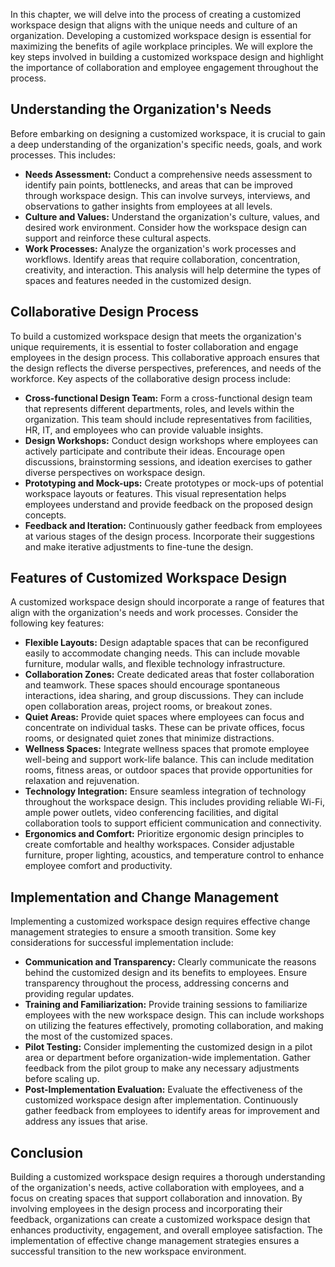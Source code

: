 
In this chapter, we will delve into the process of creating a customized workspace design that aligns with the unique needs and culture of an organization. Developing a customized workspace design is essential for maximizing the benefits of agile workplace principles. We will explore the key steps involved in building a customized workspace design and highlight the importance of collaboration and employee engagement throughout the process.

**Understanding the Organization's Needs**
------------------------------------------

Before embarking on designing a customized workspace, it is crucial to gain a deep understanding of the organization's specific needs, goals, and work processes. This includes:

* **Needs Assessment:** Conduct a comprehensive needs assessment to identify pain points, bottlenecks, and areas that can be improved through workspace design. This can involve surveys, interviews, and observations to gather insights from employees at all levels.
* **Culture and Values:** Understand the organization's culture, values, and desired work environment. Consider how the workspace design can support and reinforce these cultural aspects.
* **Work Processes:** Analyze the organization's work processes and workflows. Identify areas that require collaboration, concentration, creativity, and interaction. This analysis will help determine the types of spaces and features needed in the customized design.

**Collaborative Design Process**
--------------------------------

To build a customized workspace design that meets the organization's unique requirements, it is essential to foster collaboration and engage employees in the design process. This collaborative approach ensures that the design reflects the diverse perspectives, preferences, and needs of the workforce. Key aspects of the collaborative design process include:

* **Cross-functional Design Team:** Form a cross-functional design team that represents different departments, roles, and levels within the organization. This team should include representatives from facilities, HR, IT, and employees who can provide valuable insights.
* **Design Workshops:** Conduct design workshops where employees can actively participate and contribute their ideas. Encourage open discussions, brainstorming sessions, and ideation exercises to gather diverse perspectives on workspace design.
* **Prototyping and Mock-ups:** Create prototypes or mock-ups of potential workspace layouts or features. This visual representation helps employees understand and provide feedback on the proposed design concepts.
* **Feedback and Iteration:** Continuously gather feedback from employees at various stages of the design process. Incorporate their suggestions and make iterative adjustments to fine-tune the design.

**Features of Customized Workspace Design**
-------------------------------------------

A customized workspace design should incorporate a range of features that align with the organization's needs and work processes. Consider the following key features:

* **Flexible Layouts:** Design adaptable spaces that can be reconfigured easily to accommodate changing needs. This can include movable furniture, modular walls, and flexible technology infrastructure.
* **Collaboration Zones:** Create dedicated areas that foster collaboration and teamwork. These spaces should encourage spontaneous interactions, idea sharing, and group discussions. They can include open collaboration areas, project rooms, or breakout zones.
* **Quiet Areas:** Provide quiet spaces where employees can focus and concentrate on individual tasks. These can be private offices, focus rooms, or designated quiet zones that minimize distractions.
* **Wellness Spaces:** Integrate wellness spaces that promote employee well-being and support work-life balance. This can include meditation rooms, fitness areas, or outdoor spaces that provide opportunities for relaxation and rejuvenation.
* **Technology Integration:** Ensure seamless integration of technology throughout the workspace design. This includes providing reliable Wi-Fi, ample power outlets, video conferencing facilities, and digital collaboration tools to support efficient communication and connectivity.
* **Ergonomics and Comfort:** Prioritize ergonomic design principles to create comfortable and healthy workspaces. Consider adjustable furniture, proper lighting, acoustics, and temperature control to enhance employee comfort and productivity.

**Implementation and Change Management**
----------------------------------------

Implementing a customized workspace design requires effective change management strategies to ensure a smooth transition. Some key considerations for successful implementation include:

* **Communication and Transparency:** Clearly communicate the reasons behind the customized design and its benefits to employees. Ensure transparency throughout the process, addressing concerns and providing regular updates.
* **Training and Familiarization:** Provide training sessions to familiarize employees with the new workspace design. This can include workshops on utilizing the features effectively, promoting collaboration, and making the most of the customized spaces.
* **Pilot Testing:** Consider implementing the customized design in a pilot area or department before organization-wide implementation. Gather feedback from the pilot group to make any necessary adjustments before scaling up.
* **Post-Implementation Evaluation:** Evaluate the effectiveness of the customized workspace design after implementation. Continuously gather feedback from employees to identify areas for improvement and address any issues that arise.

**Conclusion**
--------------

Building a customized workspace design requires a thorough understanding of the organization's needs, active collaboration with employees, and a focus on creating spaces that support collaboration and innovation. By involving employees in the design process and incorporating their feedback, organizations can create a customized workspace design that enhances productivity, engagement, and overall employee satisfaction. The implementation of effective change management strategies ensures a successful transition to the new workspace environment.
